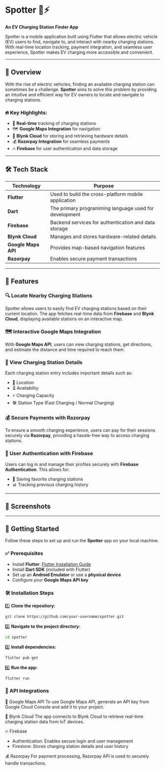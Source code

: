 # Spotter 🚗⚡  
**An EV Charging Station Finder App**  

Spotter is a mobile application built using Flutter that allows electric vehicle (EV) users to find, navigate to, and interact with nearby charging stations. With real-time location tracking, payment integration, and seamless user experience, Spotter makes EV charging more accessible and convenient.  

---

## 📌 Overview  
With the rise of electric vehicles, finding an available charging station can sometimes be a challenge. **Spotter** aims to solve this problem by providing an intuitive and efficient way for EV owners to locate and navigate to charging stations.  

### 🔥 Key Highlights:  
- 🚀 **Real-time** tracking of charging stations  
- 🗺 **Google Maps Integration** for navigation  
- 🔧 **Blynk Cloud** for storing and retrieving hardware details  
- 💰 **Razorpay Integration** for seamless payments  
- 🔥 **Firebase** for user authentication and data storage  

---

## 🛠 Tech Stack  

| Technology | Purpose |
|------------|---------|
| **Flutter** | Used to build the cross-platform mobile application |
| **Dart** | The primary programming language used for development |
| **Firebase** | Backend services for authentication and data storage |
| **Blynk Cloud** | Manages and stores hardware-related details |
| **Google Maps API** | Provides map-based navigation features |
| **Razorpay** | Enables secure payment transactions |

---

## 🎯 Features  

### 🔍 Locate Nearby Charging Stations  
Spotter allows users to easily find EV charging stations based on their current location. The app fetches real-time data from **Firebase** and **Blynk Cloud**, displaying available stations on an interactive map.  

### 🗺 Interactive Google Maps Integration  
With **Google Maps API**, users can view charging stations, get directions, and estimate the distance and time required to reach them.  

### 🔋 View Charging Station Details  
Each charging station entry includes important details such as:  
- 📍 Location  
- ⏳ Availability  
- ⚡ Charging Capacity  
- 🛠 Station Type (Fast Charging / Normal Charging)  

### 💰 Secure Payments with Razorpay  
To ensure a smooth charging experience, users can pay for their sessions securely via **Razorpay**, providing a hassle-free way to access charging stations.  

### 🔐 User Authentication with Firebase  
Users can log in and manage their profiles securely with **Firebase Authentication**. This allows for:  
- 📌 Saving favorite charging stations  
- 📊 Tracking previous charging history  

---

## 📸 Screenshots  


---

## 🚀 Getting Started  

Follow these steps to set up and run the **Spotter** app on your local machine.  

### ✅ Prerequisites  
- Install **Flutter**: [Flutter Installation Guide](https://flutter.dev/docs/get-started/install)  
- Install **Dart SDK** (included with Flutter)  
- Set up an **Android Emulator** or use a **physical device**  
- Configure your **Google Maps API key**  

### 🛠 Installation Steps  

1️⃣ **Clone the repository:**  
```sh
git clone https://github.com/your-username/spotter.git
```
2️⃣ **Navigate to the project directory:**
```sh
cd spotter
```
3️⃣ **Install dependencies:**
```sh
flutter pub get
```
4️⃣ **Run the app:**
```sh
flutter run
```

### 🔗 API Integrations

📍 Google Maps API
To use Google Maps API, generate an API key from Google Cloud Console and add it to your project.

🔧 Blynk Cloud
The app connects to Blynk Cloud to retrieve real-time charging station data from IoT devices.

🔥 Firebase
- Authentication: Enables secure login and user management
- Firestore: Stores charging station details and user history

💰 Razorpay
For payment processing, Razorpay API is used to securely handle transactions.
